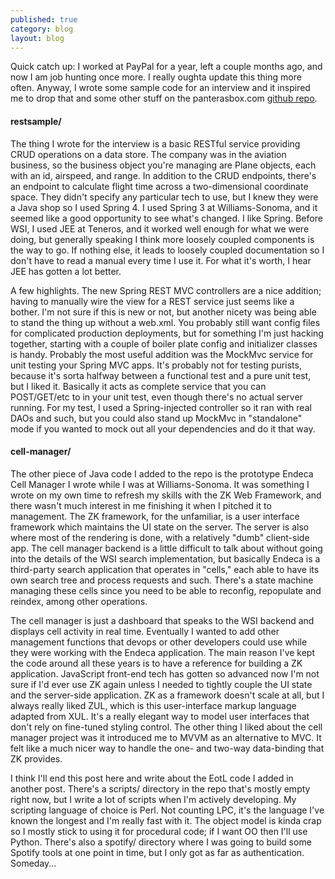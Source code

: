 ```yaml
---
published: true
category: blog
layout: blog
---
```


Quick catch up: I worked at PayPal for a year, left a couple months ago, and now I am job hunting once more. I really oughta update this thing more often. Anyway, I wrote some sample code for an interview and it inspired me to drop that and some other stuff on the panterasbox.com [github repo](https://github.com/bobalu113/panterasbox/tree/master).

#### restsample/ ####
The thing I wrote for the interview is a basic RESTful service providing CRUD operations on a data store. The company was in the aviation business, so the business object you're managing are Plane objects, each with an id, airspeed, and range. In addition to the CRUD endpoints, there's an endpoint to calculate flight time across a two-dimensional coordinate space. They didn't specify any particular tech to use, but I knew they were a Java shop so I used Spring 4. I used Spring 3 at Williams-Sonoma, and it seemed like a good opportunity to see what's changed. I like Spring. Before WSI, I used JEE at Teneros, and it worked well enough for what we were doing, but generally speaking I think more loosely coupled components is the way to go. If nothing else, it leads to loosely coupled documentation so I don't have to read a manual every time I use it. For what it's worth, I hear JEE has gotten a lot better.

A few highlights. The new Spring REST MVC controllers are a nice addition; having to manually wire the view for a REST service just seems like a bother. I'm not sure if this is new or not, but another nicety was being able to stand the thing up without a web.xml. You probably still want config files for complicated production deployments, but for something I'm just hacking together, starting with a couple of boiler plate config and initializer classes is handy. Probably the most useful addition was the MockMvc service for unit testing your Spring MVC apps. It's probably not for testing purists, because it's sorta halfway between a functional test and a pure unit test, but I liked it. Basically it acts as complete service that you can POST/GET/etc to in your unit test, even though there's no actual server running. For my test, I used a Spring-injected controller so it ran with real DAOs and such, but you could also stand up MockMvc in "standalone" mode if you wanted to mock out all your dependencies and do it that way.

#### cell-manager/ ####

The other piece of Java code I added to the repo is the prototype Endeca Cell Manager I wrote while I was at Williams-Sonoma. It was something I wrote on my own time to refresh my skills with the ZK Web Framework, and there wasn't much interest in me finishing it when I pitched it to management. The ZK framework, for the unfamiliar, is a user interface framework which maintains the UI state on the server. The server is also where most of the rendering is done, with a relatively "dumb" client-side app. The cell manager backend is a little difficult to talk about without going into the details of the WSI search implementation, but basically Endeca is a third-party search application that operates in "cells," each able to have its own search tree and process requests and such. There's a state machine managing these cells since you need to be able to reconfig, repopulate and reindex, among other operations.

The cell manager is just a dashboard that speaks to the WSI backend and displays cell activity in real time. Eventually I wanted to add other management functions that devops or other developers could use while they were working with the Endeca application. The main reason I've kept the code around all these years is to have a reference for building a ZK application. JavaScript front-end tech has gotten so advanced now I'm not sure if I'd ever use ZK again unless I needed to tightly couple the UI state and the server-side application. ZK as a framework doesn't scale at all, but I always really liked ZUL, which is this user-interface markup language adapted from XUL. It's a really elegant way to model user interfaces that don't rely on fine-tuned styling control. The other thing I liked about the cell manager project was it introduced me to MVVM as an alternative to MVC. It felt like a much nicer way to handle the one- and two-way data-binding that ZK provides. 

I think I'll end this post here and write about the EotL code I added in another post. There's a scripts/ directory in the repo that's mostly empty right now, but I write a lot of scripts when I'm actively developing. My scripting language of choice is Perl. Not counting LPC, it's the language I've known the longest and I'm really fast with it. The object model is kinda crap so I mostly stick to using it for procedural code; if I want OO then I'll use Python. There's also a spotify/ directory where I was going to build some Spotify tools at one point in time, but I only got as far as authentication. Someday...
